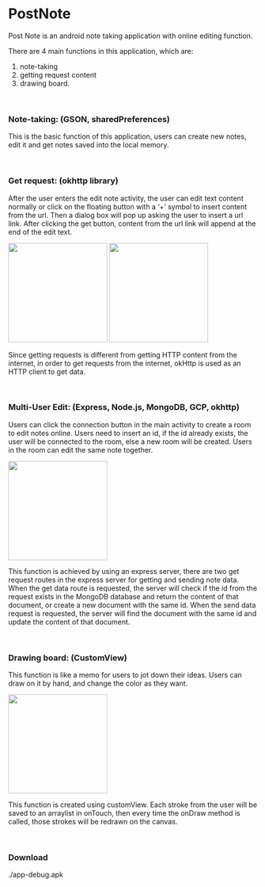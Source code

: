 # PostNote

Post Note is an android note taking application with online editing function.


There are 4 main functions in this application, which are:
1. note-taking
2. getting request content
3. drawing board.
<br>
<h3>Note-taking: (GSON, sharedPreferences)</h3> 
<p>This is the basic function of this application, users can create new notes, edit it and get notes saved into the local memory.</p>
<br>

<h3>Get request: (okhttp library)</h3> 
<p>After the user enters the edit note activity, the user can edit text content normally or click on the floating button with a ‘+’ symbol to insert content from the url. Then a dialog box will pop up asking the user to insert a url link. After clicking the get button, content from the url link will append at the end of the edit text.</p>

<img src="https://64.media.tumblr.com/0000dd6af9a55cab424ffd8a692b4df1/097988e356fab939-0a/s250x400/e43ca61f97968da79131da972cd830998f20afce.png" width="200px">
<img src="https://64.media.tumblr.com/62982d9bf03f09bbef353daf2ac3d449/097988e356fab939-b4/s250x400/e6030a9473a66a8b3638161255bea3dbe92e8f6c.png" width="200px">

<p>Since getting requests is different from getting HTTP content from the internet, in order to get requests from the internet, okHttp is used as an HTTP client to get data.</p>
<br>

<h3>Multi-User Edit: (Express, Node.js, MongoDB, GCP, okhttp)</h3> 
<p>Users can click the connection button in the main activity to create a room to edit notes online. Users need to insert an id, if the id already exists, the user will be connected to the room, else a new room will be created. Users in the room can edit the same note together.</p>

<img src="https://64.media.tumblr.com/242bcf60babb7a454da275aca2244512/097988e356fab939-2d/s250x400/5a2ae625e37af8224c4d830d6ebf18e5f1a17882.png" width="200px">

<p>This function is achieved by using an express server, there are two get request routes in the express server for getting and sending note data. When the get data route is requested, the server will check if the id from the request exists in the MongoDB database and return the content of that document, or create a new document with the same id. When the send data request is requested, the server will find the document with the same id and update the content of that document.</p>
<br>

<h3>Drawing board: (CustomView)</h3> 
<p>This function is like a memo for users to jot down their ideas. Users can draw on it by hand, and change the color as they want.</p>

<img src="https://64.media.tumblr.com/a5eaf037ce534ebc29711dc993a67831/097988e356fab939-95/s250x400/054993eb728fd8cf056ab83ff128ef51d96658ac.png" width="200px">

<p>This function is created using customView. Each stroke from the user will be saved to an arraylist in onTouch, then every time the onDraw method is called, those strokes will be redrawn on the canvas.</p>
<br>

<h3>Download</h3>
./app-debug.apk
